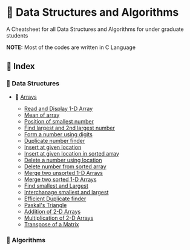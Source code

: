 # 🦞 Data Structures and Algorithms


A Cheatsheet for all Data Structures and Algorithms for under graduate students

**NOTE:** Most of the codes are written in C Language


## 🦐 Index

### 🎯 Data Structures

- 🧩 [Arrays](https://github.com/XronTrix10/Algo-Data-Structures/blob/dsa/Data%20Structures/01%20Array.md)

    - [Read and Display 1-D Array](https://github.com/XronTrix10/Algo-Data-Structures/blob/dsa/Data%20Structures/01%20Array.md#-19-write-a-program-to-transpose-a-matrix)
    - [Mean of array](https://github.com/XronTrix10/Algo-Data-Structures/blob/dsa/Data%20Structures/01%20Array.md#-02-write-a-program-to-find-the-mean-of-n-numbers-using-arrays)
    - [Position of smallest number](https://github.com/XronTrix10/Algo-Data-Structures/blob/dsa/Data%20Structures/01%20Array.md#-03-write-a-program-to-print-the-position-of-the-smallest-number-of-n-numbers-using-arrays)
    - [Find largest and 2nd largest number](https://github.com/XronTrix10/Algo-Data-Structures/blob/dsa/Data%20Structures/01%20Array.md#-04-write-a-program-to-find-the-second-largest-of-n-numbers-using-an-array)
    - [Form a number using digits](https://github.com/XronTrix10/Algo-Data-Structures/blob/dsa/Data%20Structures/01%20Array.md#-05-write-a-program-to-enter-n-number-of-digits-form-a-number-using-these-digits)
    - [Duplicate number finder](https://github.com/XronTrix10/Algo-Data-Structures/blob/dsa/Data%20Structures/01%20Array.md#-06-write-a-program-to-find-whether-the-array-of-integers-contains-a-duplicate-number)
    - [Insert at given location](https://github.com/XronTrix10/Algo-Data-Structures/blob/dsa/Data%20Structures/01%20Array.md#-07-write-a-program-to-insert-a-number-at-a-given-location-in-an-array)
    - [Insert at given location in sorted array](https://github.com/XronTrix10/Algo-Data-Structures/blob/dsa/Data%20Structures/01%20Array.md#-08-write-a-program-to-insert-a-number-in-an-array-that-is-already-sorted-in-ascending-order)
    - [Delete a number using location](https://github.com/XronTrix10/Algo-Data-Structures/blob/dsa/Data%20Structures/01%20Array.md#-09-write-a-program-to-delete-a-number-from-a-given-location-in-an-array)
    - [Delete number from sorted array](https://github.com/XronTrix10/Algo-Data-Structures/blob/dsa/Data%20Structures/01%20Array.md#-10-write-a-program-to-delete-a-number-from-an-array-that-is-already-sorted-in-ascending-order)
    - [Merge two unsorted 1-D Arrays](https://github.com/XronTrix10/Algo-Data-Structures/blob/dsa/Data%20Structures/01%20Array.md#-11-write-a-program-to-merge-two-unsorted-arrays)
    - [Merge two sorted 1-D Arrays](https://github.com/XronTrix10/Algo-Data-Structures/blob/dsa/Data%20Structures/01%20Array.md#-12-write-a-program-to-merge-two-sorted-arrays)
    - [Find smallest and Largest](https://github.com/XronTrix10/Algo-Data-Structures/blob/dsa/Data%20Structures/01%20Array.md#-13-write-a-program-to-read-an-array-of-n-numbers-and-then-find-the-smallest-and-largest-number)
    - [Interchanage smallest and largest](https://github.com/XronTrix10/Algo-Data-Structures/blob/dsa/Data%20Structures/01%20Array.md#-14-write-a-program-to-interchange-the-largest-and-the-smallest-number-in-an-array)
    - [Efficient Duplicate finder](https://github.com/XronTrix10/Algo-Data-Structures/blob/dsa/Data%20Structures/01%20Array.md#-15-write-a-program-to-find-duplicate-numbers-in-array-using-function)
    - [Paskal's Triangle](https://github.com/XronTrix10/Algo-Data-Structures/blob/dsa/Data%20Structures/01%20Array.md#-16-write-a-program-to-implement-paskals-triangle-using-array)
    - [Addition of 2-D Arrays](https://github.com/XronTrix10/Algo-Data-Structures/blob/dsa/Data%20Structures/01%20Array.md#-17-write-a-program-to-add-two-2-d-arrays)
    - [Multiplication of 2-D Arrays](https://github.com/XronTrix10/Algo-Data-Structures/blob/dsa/Data%20Structures/01%20Array.md#-18-write-a-program-to-multiply-two-2-d-arrays)
    - [Transpose of a Matrix](https://github.com/XronTrix10/Algo-Data-Structures/blob/dsa/Data%20Structures/01%20Array.md#-19-write-a-program-to-transpose-a-matrix)

### 🎯 Algorithms